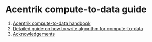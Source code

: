 # Acentrik compute-to-data guide
1. [Acentrik compute-to-data handbook](/guides/c2d_guide.md)
2. [Detailed guide on how to write algorithm for compute-to-data](/guides/how-to-write-algorithm_guide.md)
3. [Acknowledgements](/guides/acknowledgement.md)